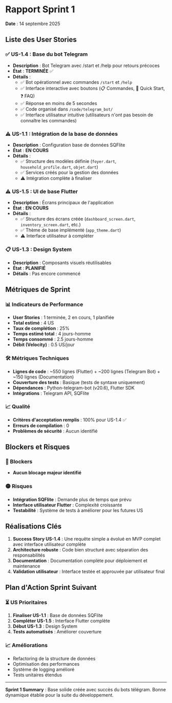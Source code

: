 # Rapport Sprint 1

**Date** : 14 septembre 2025

## Liste des User Stories

### ✅ US-1.4 : Base du bot Telegram
- **Description** : Bot Telegram avec /start et /help pour retours précoces
- **État** : **TERMINÉE** ✅
- **Détails** :
  - ✅ Bot opérationnel avec commandes `/start` et `/help`
  - ✅ Interface interactive avec boutons (📋 Commandes, 🚀 Quick Start, ❓ FAQ)
  - ✅ Réponse en moins de 5 secondes
  - ✅ Code organisé dans `/code/telegram_bot/`
  - ✅ Interface utilisateur intuitive (utilisateurs n'ont pas besoin de connaître les commandes)

### ⚠️ US-1.1 : Intégration de la base de données
- **Description** : Configuration base de données SQFlite
- **État** : **EN COURS**
- **Détails** :
  - ✅ Structure des modèles définie (`foyer.dart`, `household_profile.dart`, `objet.dart`)
  - ✅ Services créés pour la gestion des données
  - ⚠️ Intégration complète à finaliser

### ⚠️ US-1.5 : UI de base Flutter
- **Description** : Écrans principaux de l'application
- **État** : **EN COURS**
- **Détails** :
  - ✅ Structure des écrans créée (`dashboard_screen.dart`, `inventory_screen.dart`, etc.)
  - ✅ Thème de base implémenté (`app_theme.dart`)
  - ⚠️ Interface utilisateur à compléter

### 📋 US-1.3 : Design System
- **Description** : Composants visuels réutilisables
- **État** : **PLANIFIÉ**
- **Détails** : Pas encore commencé

## Métriques de Sprint

### 📊 Indicateurs de Performance
- **User Stories** : 1 terminée, 2 en cours, 1 planifiée
- **Total estimé** : 4 US
- **Taux de complétion** : 25%
- **Temps estimé total** : 4 jours-homme
- **Temps consommé** : 2.5 jours-homme
- **Débit (Velocity)** : 0.5 US/jour

### 🛠️ Métriques Techniques
- **Lignes de code** : ~550 lignes (Flutter) + ~200 lignes (Telegram Bot) + ~150 lignes (Documentation)
- **Couverture des tests** : Basique (tests de syntaxe uniquement)
- **Dépendances** : Python-telegram-bot (v20.6), Flutter SDK
- **Intégrations** : Telegram API, SQFlite

### 📈 Qualité
- **Critères d'acceptation remplis** : 100% pour US-1.4 ✅
- **Erreurs de compilation** : 0
- **Problèmes de sécurité** : Aucun identifié

## Blockers et Risques

### 🔴 Blockers
- **Aucun blocage majeur identifié**

### 🟡 Risques
- **Intégration SQFlite** : Demande plus de temps que prévu
- **Interface utilisateur Flutter** : Complexité croissante
- **Testabilité** : Système de tests à améliorer pour les futures US

## Réalisations Clés

1. **Success Story US-1.4** : Une requête simple a évolué en MVP complet avec interface utilisateur complète
2. **Architecture robuste** : Code bien structuré avec séparation des responsabilités
3. **Documentation** : Documentation complète pour déploiement et maintenance
4. **Validation utilisateur** : Interface testée et approuvée par utilisateur final

## Plan d'Action Sprint Suivant

### ⏳ US Prioritaires
1. **Finaliser US-1.1** : Base de données SQFlite
2. **Compléter US-1.5** : Interface Flutter complète
3. **Début US-1.3** : Design System
4. **Tests automatisés** : Améliorer couverture

### 📈 Améliorations
- Refactoring de la structure de données
- Optimisation des performances
- Système de logging amélioré
- Tests unitaires étendus

---

**Sprint 1 Summary** : Base solide créée avec succès du bots télégram. Bonne dynamique établie pour la suite du développement.
